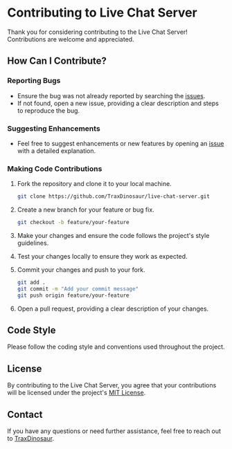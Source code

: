# Contributing to Live Chat Server

Thank you for considering contributing to the Live Chat Server! Contributions are welcome and appreciated.

## How Can I Contribute?

### Reporting Bugs

- Ensure the bug was not already reported by searching the [issues](https://github.com/TraxDinosaur/live-chat-server/issues).
- If not found, open a new issue, providing a clear description and steps to reproduce the bug.

### Suggesting Enhancements

- Feel free to suggest enhancements or new features by opening an [issue](https://github.com/TraxDinosaue/live-chat-server/issues) with a detailed explanation.

### Making Code Contributions

1. Fork the repository and clone it to your local machine.
   ```bash
   git clone https://github.com/TraxDinosaur/live-chat-server.git
   ```

2. Create a new branch for your feature or bug fix.
   ```bash
   git checkout -b feature/your-feature
   ```

3. Make your changes and ensure the code follows the project's style guidelines.

4. Test your changes locally to ensure they work as expected.

5. Commit your changes and push to your fork.
   ```bash
   git add .
   git commit -m "Add your commit message"
   git push origin feature/your-feature
   ```

6. Open a pull request, providing a clear description of your changes.

## Code Style

Please follow the coding style and conventions used throughout the project.

## License

By contributing to the Live Chat Server, you agree that your contributions will be licensed under the project's [MIT License](LICENSE).

## Contact

If you have any questions or need further assistance, feel free to reach out to [TraxDinosaur](https://traxdinosaur.github.io/).
